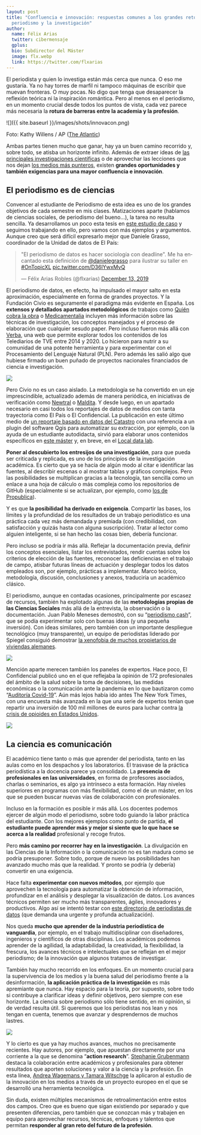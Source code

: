 ```yaml
---
layout: post
title: "Confluencia e innovación: respuestas comunes a los grandes retos del
  periodismo y la investigación"
author:
  name: Félix Arias
  twitter: cibermensaje
  gplus:  
  bio: Subdirector del Máster
  image: flx.webp
  link: https://twitter.com/flxarias
---
```

El periodista y quien lo investiga están más cerca que nunca. O eso me gustaría. Ya no hay torres de marfil ni tampoco máquinas de escribir que muevan fronteras. O muy pocas. No digo que tenga que desaparecer la reflexión teórica ni la inspiración romántica. Pero al menos en el periodismo, en un momento crucial desde todos los puntos de vista, cada vez parece más necesaria la **rotura de barreras entre la academia y la profesión**. 

![]({{ site.baseurl }}/images/shots/innovacon.png)

Foto: Kathy Willens / AP ([The Atlantic](https://www.theatlantic.com/education/archive/2018/08/student-journalism-in-the-age-of-media-distrust/567089/))

Ambas partes tienen mucho que ganar, hay ya un buen camino recorrido y, sobre todo, se atisba un horizonte infinito. Además de extraer ideas de [las principales investigaciones científicas](https://mip.umh.es/blog/2022/01/25/que-podemos-aprender-de-las-investigaciones-internacionales-sobre-innovacion-periodi-stica-en-2021/) o de aprovechar las lecciones que nos dejan [los medios más punteros](https://mip.umh.es/blog/2021/09/29/aprender-de-medios-nativos-innovadores/), existen **grandes oportunidades y también exigencias para una mayor confluencia e innovación**.

## El periodismo es de ciencias

Convencer al estudiante de Periodismo de esta idea es uno de los grandes objetivos de cada semestre en mis clases. Matizaciones aparte (hablamos de ciencias sociales, de periodismo del bueno…), la tarea no resulta sencilla. Ya desarrollamos un poco esta tesis en [este estudio de caso](https://innovacionumh.es/editorial/Ciencia%20y%20periodismo.pdf) y seguimos trabajando en ello, pero vamos con más ejemplos y argumentos. Aunque creo que será difícil expresarlo mejor que Daniele Grasso, coordinador de la Unidad de datos de El País:

<blockquote class="twitter-tweet"><p lang="es" dir="ltr">&quot;El periodismo de datos es hacer sociología con deadline&quot;. Me ha encantado esta definición de <a href="https://twitter.com/danielegrasso?ref_src=twsrc%5Etfw">@danielegrasso</a> para ilustrar su taller en <a href="https://twitter.com/hashtag/OnTopicXL?src=hash&amp;ref_src=twsrc%5Etfw">#OnTopicXL</a> <a href="https://t.co/D36lYwxMvQ">pic.twitter.com/D36lYwxMvQ</a></p>&mdash; Félix Arias Robles (@flxarias) <a href="https://twitter.com/flxarias/status/1205551437687795713?ref_src=twsrc%5Etfw">December 13, 2019</a></blockquote> <script async src="https://platform.twitter.com/widgets.js" charset="utf-8"></script>

El periodismo de datos, en efecto, ha impulsado el mayor salto en esta aproximación, especialmente en forma de grandes proyectos. Y la Fundación Civio es seguramente el paradigma más evidente en España. Los **extensos y detallados apartados metodológicos** de trabajos como [Quién cobra la obra](https://civio.es/quien-cobra-la-obra/metodologia/) o [Medicamentalia](https://medicamentalia.org/anticonceptivos/nosotros/) incluyen más información sobre las técnicas de investigación, los conceptos manejados y el proceso de elaboración que cualquier sesudo paper. Pero incluso fueron más allá con [Verba](https://verba.civio.es/), una web que permite explorar todos los contenidos de los Telediarios de TVE entre 2014 y 2020. Lo hicieron para nutrir a su comunidad de una potente herramienta y para experimentar con el Procesamiento del Lenguaje Natural (PLN). Pero además les salió algo que hubiese firmado un buen puñado de proyectos nacionales financiados de ciencia e investigación.

![](https://lh5.googleusercontent.com/v2OODnkbKmwTqPDwH8SdMWde8Nf9o9Sv53e7EugZ_4RCDynuJUjwNDH2q2FKE2KVz_nwzpHjQTLQBFWA8Fz-0LYE3ZkF606CEW2mkJtwF12zwE_WmIfdg80rpxKX2kff4ki_4oUd)

Pero Civio no es un caso aislado. La metodología se ha convertido en un eje imprescindible, actualizado además de manera periódica, en iniciativas de verificación como [Newtral](https://www.newtral.es/metodologia-transparencia/) o [Maldita](https://maldita.es/metodologia-de-maldito-bulo). Y desde luego, en un apartado necesario en casi todos los reportajes de datos de medios con tanta trayectoria como El País o El Confidencial. La publicación en este último medio de [un reportaje basado en datos del Catastro](https://www.elconfidencial.com/vivienda/2019-11-26/mapa-espana-urbanismo-edificios-historia_2348415/) con una referencia a un plugin del software Qgis para automatizar su extracción, por ejemplo, con la ayuda de un estudiante autodidacta, sirvió para elaborar unos contenidos específicos en [este máster](https://mip.umh.es/) y, en breve, en el [Local data lab](https://localdatalab.umh.es/).

**Poner al descubierto los entresijos de una investigación**, para que pueda ser criticada y replicada, es uno de los principios de la investigación académica. Es cierto que ya se hacía de algún modo al citar e identificar las fuentes, al describir escenas o al mostrar tablas y gráficos complejos. Pero las posibilidades se multiplican gracias a la tecnología, tan sencilla como un enlace a una hoja de cálculo o más compleja como los repositorios de GitHub (especialmente si se actualizan, por ejemplo, como [los de Propublica](https://github.com/propublica)).

Y es que **la posibilidad ha derivado en exigencia**. Compartir las bases, los límites y la profundidad de los resultados de un trabajo periodístico es una práctica cada vez más demandada y premiada (con credibilidad, con satisfacción y quizás hasta con alguna suscripción). Tratar al lector como alguien inteligente, si se han hecho las cosas bien, debería funcionar. 

Pero incluso se podría ir más allá. Reflejar la documentación previa, definir los conceptos esenciales, listar los entrevistados, rendir cuentas sobre los criterios de elección de las fuentes, reconocer las deficiencias en el trabajo de campo, atisbar futuras líneas de actuación y desplegar todos los datos empleados son, por ejemplo, prácticas a implementar. Marco teórico, metodología, discusión, conclusiones y anexos, traduciría un académico clásico. 

El periodismo, aunque en contadas ocasiones, principalmente por escasez de recursos, también ha explotado algunas de las **metodologías propias de las Ciencias Sociales** más allá de la entrevista, la observación o la documentación. Juan Pablo Meneses demostró, con su “[periodismo cash](https://www.nytimes.com/es/2018/03/25/espanol/cultura/no-ficcion-innovacion-narrativa-tendencias-nieman-abramovic-meneses-once-cronicas-multimedia.html)”, que se podía experimentar solo con buenas ideas (y una pequeña inversión). Con ideas similares, pero también con un importante despliegue tecnológico (muy transparente), un equipo de periodistas liderado por Spiegel consiguió demostrar [la xenofobia de muchos propietarios de viviendas alemanes](https://interaktiv.br.de/hanna-und-ismail/english/index.html).

![](https://lh3.googleusercontent.com/GffsYWwiensD33-7Z7pchA0oF7uYIhpZl1uXQiQKQSfUC_LRAsEokWnkHgolQv7yYoptg3sPBG7T8AuUN0XMkNT5mPeiSavhzSgDKlCHPOjS76Yo_51U0H_KwtsYCYIwPpNqwcYT)

Mención aparte merecen también los paneles de expertos. Hace poco, El Confidencial publicó uno en el que reflejaba la opinión de 172 profesionales del ámbito de la salud sobre la toma de decisiones, las medidas económicas o la comunicación ante la pandemia en lo que bautizaron como “[Auditoría Covid-19](https://www.elconfidencial.com/espana/coronavirus/2021-03-10/auditoria-pandemia-covid19-datos_2982316/)”. Aún más lejos había ido antes The New York Times, con una encuesta más avanzada en la que una serie de expertos tenían que repartir una inversión de 100 mil millones de euros para luchar contra [la crisis de opioides en Estados Unidos](https://www.nytimes.com/interactive/2018/02/14/upshot/opioid-crisis-solutions.html?rref=collection/sectioncollection/upshot&action=click&contentCollection=upshot%C2%AEion=rank&module=package&version=highlights&contentPlacement=6&pgtype=sectionfront).

![](https://lh3.googleusercontent.com/UMKtY245l8Bt4GUpklZO87v-HQ3409BblM4D_qdcewss1BTyt8ktQ88yvsexIq2Me-TOQT0iSWRYdhyjwI2sb3UAYhctrM6CJmsY6qI3rbfFPNnZoJE4KjhkhteBUsOKNR6umDvI)

## La ciencia es comunicación

El académico tiene tanto o más que aprender del periodista, tanto en las aulas como en los despachos y los laboratorios. El trasvase de la práctica periodística a la docencia parece ya consolidado. La **presencia de profesionales en las universidades**, en forma de profesores asociados, charlas o seminarios, es algo ya intrínseco a esta formación. Hay niveles superiores en programas con más flexibilidad, como el de un máster, en los que se pueden buscar nuevas vías de colaboración con profesionales.

Incluso en la formación es posible ir más allá. Los docentes podemos ejercer de algún modo el periodismo, sobre todo guiando la labor práctica del estudiante. Con los mejores ejemplos como punto de partida, **el estudiante puede aprender más y mejor si siente que lo que hace se acerca a la realidad** profesional y recoge frutos.

Pero **más camino por recorrer hay en la investigación**. La divulgación en las Ciencias de la Información o la comunicación no es tan madura como se podría presuponer. Sobre todo, porque de nuevo las posibilidades han avanzado mucho más que la realidad. Y pronto se podría (y debería) convertir en una exigencia.

Hace falta **experimentar con nuevos métodos**, por ejemplo que aprovechen la tecnología para automatizar la obtención de información, profundizar en el análisis y desplegar la visualización de datos. Los avances técnicos permiten ser mucho más transparentes, ágiles, innovadores y productivos. Algo así se intentó testar con [este directorio de periodistas de datos](http://periodistasdedatos.com/) (que demanda una urgente y profunda actualización). 

Nos queda **mucho que aprender de la industria periodística de vanguardia**, por ejemplo, en el trabajo multidisciplinar con diseñadores, ingenieros y científicos de otras disciplinas. Los académicos podemos aprender de la agilidad, la adaptabilidad, la creatividad, la flexibilidad, la frescura, los avances técnicos e intelectuales que se reflejan en el mejor periodismo; de la innovación que algunos tratamos de investigar.

También hay mucho recorrido en los enfoques. En un momento crucial para la supervivencia de los medios y la buena salud del periodismo frente a la desinformación, **la aplicación práctica de la investigación** es más apremiante que nunca. Hay espacio para la teoría, por supuesto, sobre todo si contribuye a clarificar ideas y definir objetivos, pero siempre con ese horizonte. La ciencia sobre periodismo sólo tiene sentido, en mi opinión, si de verdad resulta útil. Si queremos que los periodistas nos lean y nos tengan en cuenta, tenemos que avanzar y desprendernos de muchos lastres.

![](https://lh6.googleusercontent.com/TlAZL0zsE94CwOCPM7W0cLZNO93QUBBJ88vM4JsninaDGEeQVmwh080p1ln69ziiBONoIn41NZzeCPNpjV1XJCKfFs0PCaRMnsQ1el0oC2tXErDHvmqU4NZE9lqfQfVRrvrT5fy3)

Y lo cierto es que ya hay muchos avances, muchos no precisamente recientes. Hay autores, por ejemplo, que apuestan directamente por una corriente a la que se denomina “**action research**”. [Stephanie Grubenmann](https://www.researchgate.net/publication/285757247_Action_Research) destaca la colaboración entre académicos y profesionales para obtener resultados que aporten soluciones y valor a la ciencia y la profesión. En esta línea, [Andrea Wagemans y Tamara Witschge](https://journals.sagepub.com/doi/full/10.1177/1354856519834880) la aplicaron al estudio de la innovación en los medios a través de un proyecto europeo en el que se desarrolló una herramienta tecnológica. 

Sin duda, existen múltiples mecanismos de retroalimentación entre estos dos campos. Creo que es bueno que sigan existiendo por separado y que presenten diferencias, pero también que se conozcan más y trabajen en equipo para aprovechar recursos, técnicas, enfoques y talentos que permitan **responder al gran reto del futuro de la profesión**.